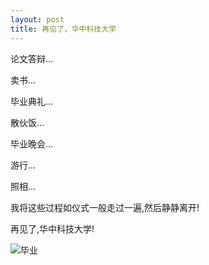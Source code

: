 ```yaml
---
layout: post 
title: 再见了，华中科技大学
---
```


论文答辩…

卖书…

毕业典礼…

散伙饭…

毕业晚会…

游行…

照相…

我将这些过程如仪式一般走过一遍,然后静静离开!

再见了,华中科技大学!

![毕业][1]

[1]:http://web.archive.org/web/20070709055045im_/http://lh4.google.com/image/sibanwansui/RnsxF2Ot28I/AAAAAAAAB_s/vpzCfG-OVKw/s400/_IGP0878.JPG
